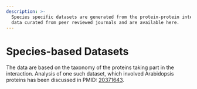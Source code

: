 ```yaml
---
description: >-
  Species specific datasets are generated from the protein-protein interaction
  data curated from peer reviewed journals and are available here.
---
```


# Species-based Datasets

The data are based on the taxonomy of the proteins taking part in the interaction. Analysis of one such dataset, which involved Arabidopsis proteins has been discussed in PMID: [20371643](http://www.plantcell.org/cgi/content/full/22/4/997).

